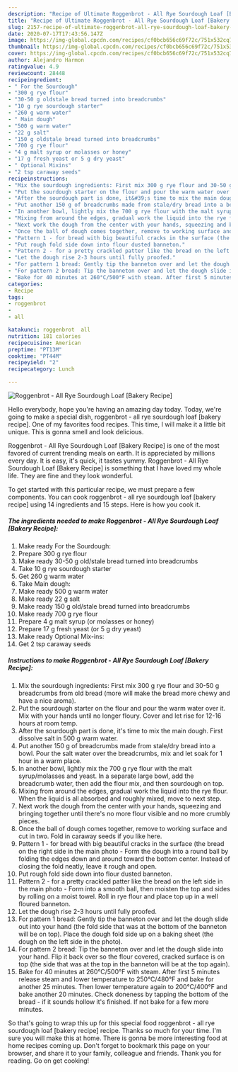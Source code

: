 ```yaml
---
description: "Recipe of Ultimate Roggenbrot - All Rye Sourdough Loaf [Bakery Recipe]"
title: "Recipe of Ultimate Roggenbrot - All Rye Sourdough Loaf [Bakery Recipe]"
slug: 2157-recipe-of-ultimate-roggenbrot-all-rye-sourdough-loaf-bakery-recipe
date: 2020-07-17T17:43:56.147Z
image: https://img-global.cpcdn.com/recipes/cf0bcb656c69f72c/751x532cq70/roggenbrot-all-rye-sourdough-loaf-bakery-recipe-recipe-main-photo.jpg
thumbnail: https://img-global.cpcdn.com/recipes/cf0bcb656c69f72c/751x532cq70/roggenbrot-all-rye-sourdough-loaf-bakery-recipe-recipe-main-photo.jpg
cover: https://img-global.cpcdn.com/recipes/cf0bcb656c69f72c/751x532cq70/roggenbrot-all-rye-sourdough-loaf-bakery-recipe-recipe-main-photo.jpg
author: Alejandro Harmon
ratingvalue: 4.9
reviewcount: 28448
recipeingredient:
- " For the Sourdough"
- "300 g rye flour"
- "30-50 g oldstale bread turned into breadcrumbs"
- "10 g rye sourdough starter"
- "260 g warm water"
- " Main dough"
- "500 g warm water"
- "22 g salt"
- "150 g oldstale bread turned into breadcrumbs"
- "700 g rye flour"
- "4 g malt syrup or molasses or honey"
- "17 g fresh yeast or 5 g dry yeast"
- " Optional Mixins"
- "2 tsp caraway seeds"
recipeinstructions:
- "Mix the sourdough ingredients: First mix 300 g rye flour and 30-50 g breadcrumbs from old bread (more will make the bread more chewy and have a nice aroma)."
- "Put the sourdough starter on the flour and pour the warm water over it. Mix with your hands until no longer floury. Cover and let rise for 12-16 hours at room temp."
- "After the sourdough part is done, it&#39;s time to mix the main dough. First dissolve salt in 500 g warm water."
- "Put another 150 g of breadcrumbs made from stale/dry bread into a bowl. Pour the salt water over the breadcrumbs, mix and let soak for 1 hour in a warm place."
- "In another bowl, lightly mix the 700 g rye flour with the malt syrup/molasses and yeast. In a separate large bowl, add the breadcrumb water, then add the flour mix, and then sourdough on top."
- "Mixing from around the edges, gradual work the liquid into the rye flour. When the liquid is all absorbed and roughly mixed, move to next step."
- "Next work the dough from the center with your hands, squeezing and bringing together until there&#39;s no more flour visible and no more crumbly pieces."
- "Once the ball of dough comes together, remove to working surface and cut in two. Fold in caraway seeds if you like here."
- "Pattern 1 - for bread with big beautiful cracks in the surface (the bread on the right side in the main photo - Form the dough into a round ball by folding the edges down and around toward the bottom center. Instead of closing the fold neatly, leave it rough and open."
- "Put rough fold side down into flour dusted banneton."
- "Pattern 2 - for a pretty crackled patter like the bread on the left side in the main photo - Form into a smooth ball, then moisten the top and sides by rolling on a moist towel. Roll in rye flour and place top up in a well floured banneton."
- "Let the dough rise 2-3 hours until fully proofed."
- "For pattern 1 bread: Gently tip the banneton over and let the dough slide out into your hand (the fold side that was at the bottom of the banneton will be on top). Place the dough fold side up on a baking sheet (the dough on the left side in the photo)."
- "For pattern 2 bread: Tip the banneton over and let the dough slide into your hand. Flip it back over so the flour covered, cracked surface is on top (the side that was at the top in the banneton will be at the top again)."
- "Bake for 40 minutes at 260°C/500°F with steam. After first 5 minutes release steam and lower temperature to 250°C/480°F and bake for another 25 minutes. Then lower temperature again to 200°C/400°F and bake another 20 minutes. Check doneness by tapping the bottom of the bread - if it sounds hollow it&#39;s finished. If not bake for a few more minutes."
categories:
- Recipe
tags:
- roggenbrot
- 
- all

katakunci: roggenbrot  all 
nutrition: 181 calories
recipecuisine: American
preptime: "PT13M"
cooktime: "PT44M"
recipeyield: "2"
recipecategory: Lunch

---
```



![Roggenbrot - All Rye Sourdough Loaf [Bakery Recipe]](https://img-global.cpcdn.com/recipes/cf0bcb656c69f72c/751x532cq70/roggenbrot-all-rye-sourdough-loaf-bakery-recipe-recipe-main-photo.jpg)

Hello everybody, hope you're having an amazing day today. Today, we're going to make a special dish, roggenbrot - all rye sourdough loaf [bakery recipe]. One of my favorites food recipes. This time, I will make it a little bit unique. This is gonna smell and look delicious.

Roggenbrot - All Rye Sourdough Loaf [Bakery Recipe] is one of the most favored of current trending meals on earth. It is appreciated by millions every day. It is easy, it's quick, it tastes yummy. Roggenbrot - All Rye Sourdough Loaf [Bakery Recipe] is something that I have loved my whole life. They are fine and they look wonderful.




To get started with this particular recipe, we must prepare a few components. You can cook roggenbrot - all rye sourdough loaf [bakery recipe] using 14 ingredients and 15 steps. Here is how you cook it.

<!--inarticleads1-->

##### The ingredients needed to make Roggenbrot - All Rye Sourdough Loaf [Bakery Recipe]:

1. Make ready  For the Sourdough:
1. Prepare 300 g rye flour
1. Make ready 30-50 g old/stale bread turned into breadcrumbs
1. Take 10 g rye sourdough starter
1. Get 260 g warm water
1. Take  Main dough:
1. Make ready 500 g warm water
1. Make ready 22 g salt
1. Make ready 150 g old/stale bread turned into breadcrumbs
1. Make ready 700 g rye flour
1. Prepare 4 g malt syrup (or molasses or honey)
1. Prepare 17 g fresh yeast (or 5 g dry yeast)
1. Make ready  Optional Mix-ins:
1. Get 2 tsp caraway seeds




<!--inarticleads2-->

##### Instructions to make Roggenbrot - All Rye Sourdough Loaf [Bakery Recipe]:

1. Mix the sourdough ingredients: First mix 300 g rye flour and 30-50 g breadcrumbs from old bread (more will make the bread more chewy and have a nice aroma).
1. Put the sourdough starter on the flour and pour the warm water over it. Mix with your hands until no longer floury. Cover and let rise for 12-16 hours at room temp.
1. After the sourdough part is done, it&#39;s time to mix the main dough. First dissolve salt in 500 g warm water.
1. Put another 150 g of breadcrumbs made from stale/dry bread into a bowl. Pour the salt water over the breadcrumbs, mix and let soak for 1 hour in a warm place.
1. In another bowl, lightly mix the 700 g rye flour with the malt syrup/molasses and yeast. In a separate large bowl, add the breadcrumb water, then add the flour mix, and then sourdough on top.
1. Mixing from around the edges, gradual work the liquid into the rye flour. When the liquid is all absorbed and roughly mixed, move to next step.
1. Next work the dough from the center with your hands, squeezing and bringing together until there&#39;s no more flour visible and no more crumbly pieces.
1. Once the ball of dough comes together, remove to working surface and cut in two. Fold in caraway seeds if you like here.
1. Pattern 1 - for bread with big beautiful cracks in the surface (the bread on the right side in the main photo - Form the dough into a round ball by folding the edges down and around toward the bottom center. Instead of closing the fold neatly, leave it rough and open.
1. Put rough fold side down into flour dusted banneton.
1. Pattern 2 - for a pretty crackled patter like the bread on the left side in the main photo - Form into a smooth ball, then moisten the top and sides by rolling on a moist towel. Roll in rye flour and place top up in a well floured banneton.
1. Let the dough rise 2-3 hours until fully proofed.
1. For pattern 1 bread: Gently tip the banneton over and let the dough slide out into your hand (the fold side that was at the bottom of the banneton will be on top). Place the dough fold side up on a baking sheet (the dough on the left side in the photo).
1. For pattern 2 bread: Tip the banneton over and let the dough slide into your hand. Flip it back over so the flour covered, cracked surface is on top (the side that was at the top in the banneton will be at the top again).
1. Bake for 40 minutes at 260°C/500°F with steam. After first 5 minutes release steam and lower temperature to 250°C/480°F and bake for another 25 minutes. Then lower temperature again to 200°C/400°F and bake another 20 minutes. Check doneness by tapping the bottom of the bread - if it sounds hollow it&#39;s finished. If not bake for a few more minutes.




So that's going to wrap this up for this special food roggenbrot - all rye sourdough loaf [bakery recipe] recipe. Thanks so much for your time. I'm sure you will make this at home. There is gonna be more interesting food at home recipes coming up. Don't forget to bookmark this page on your browser, and share it to your family, colleague and friends. Thank you for reading. Go on get cooking!
